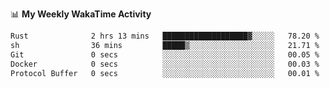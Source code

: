 <!--
**stamp711/stamp711** is a ✨ _special_ ✨ repository because its `README.md` (this file) appears on your GitHub profile.

Here are some ideas to get you started:

- 🔭 I’m currently working on ...
- 🌱 I’m currently learning ...
- 👯 I’m looking to collaborate on ...
- 🤔 I’m looking for help with ...
- 💬 Ask me about ...
- 📫 How to reach me: ...
- 😄 Pronouns: ...
- ⚡ Fun fact: ...
-->

📊 **My Weekly WakaTime Activity**

<!--START_SECTION:waka-->

```txt
Rust              2 hrs 13 mins   ███████████████████▓░░░░░   78.20 %
sh                36 mins         █████▒░░░░░░░░░░░░░░░░░░░   21.71 %
Git               0 secs          ░░░░░░░░░░░░░░░░░░░░░░░░░   00.05 %
Docker            0 secs          ░░░░░░░░░░░░░░░░░░░░░░░░░   00.03 %
Protocol Buffer   0 secs          ░░░░░░░░░░░░░░░░░░░░░░░░░   00.01 %
```

<!--END_SECTION:waka-->
